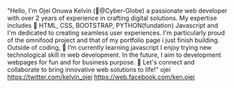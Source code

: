 "Hello, I'm Ojei Onuwa Kelvin (👋@Cyber-Globe)
a passionate web developer with over 2 years of experience in crafting digital solutions.
My expertise includes 👀 HTML, CSS, BOOTSTRAP, PYTHON(fundation) Javascript and 
I'm dedicated to creating seamless user experiences. I'm particularly proud of the omnifood project
and that of my portfolio page i just finish building. Outside of coding, 🌱 I’m currently learning javascript 
I enjoy trying new technological skill in web development. In the future, I aim to development webpages for fun and for business purpose.
💞️ Let's connect and collaborate to bring innovative web solutions to life!"
ojei https://twitter.com/kelvin_ojei
https://web.facebook.com/ken.ojei

<!---
Cyber-Globe/Cyber-Globe is a ✨ special ✨ repository because its `README.md` (this file) appears on your GitHub profile.
You can click the Preview link to take a look at your changes.
--->
